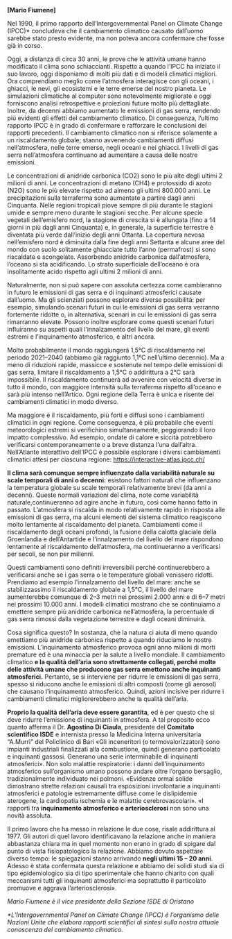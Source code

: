 
**[Mario Fiumene]**

Nel 1990, il primo rapporto dell’Intergovernmental Panel on Climate Change (IPCC)\* concludeva che il cambiamento climatico causato dall’uomo sarebbe stato presto evidente, ma non poteva ancora confermare che fosse già in corso. 

Oggi, a distanza di circa 30 anni, le prove che le attività umane hanno modificato il clima sono schiaccianti. Rispetto a quando l’IPCC ha iniziato il suo lavoro, oggi disponiamo di molti più dati e di modelli climatici migliori. Ora comprendiamo meglio come l’atmosfera interagisce con gli oceani, i ghiacci, le nevi, gli ecosistemi e le terre emerse del nostro pianeta. Le simulazioni climatiche al computer sono notevolmente migliorate e oggi forniscono analisi retrospettive e proiezioni future molto più dettagliate. Inoltre, da decenni abbiamo aumentato le emissioni di gas serra, rendendo più evidenti gli effetti del cambiamento climatico. Di conseguenza, l’ultimo rapporto IPCC è in grado di confermare e rafforzare le conclusioni dei rapporti precedenti. Il cambiamento climatico non si riferisce solamente a un riscaldamento globale; stanno avvenendo cambiamenti diffusi nell’atmosfera, nelle terre emerse, negli oceani e nei ghiacci. I livelli di gas serra nell’atmosfera continuano ad aumentare a causa delle nostre emissioni.

Le concentrazioni di anidride carbonica (CO2) sono le più alte degli ultimi 2 milioni di anni. Le concentrazioni di metano (CH4) e protossido di azoto (N2O) sono le più elevate rispetto ad almeno gli ultimi 800.000 anni. Le precipitazioni sulla terraferma sono aumentate a partire dagli anni Cinquanta. Nelle regioni tropicali piove sempre di più durante le stagioni umide e sempre meno durante le stagioni secche. Per alcune specie vegetali dell’emisfero nord, la stagione di crescita si è allungata (fino a 14 giorni in più dagli anni Cinquanta) e, in generale, la superficie terrestre è diventata più verde dall’inizio degli anni Ottanta. La copertura nevosa nell’emisfero nord è diminuita dalla fine degli anni Settanta e alcune aree del mondo con suolo solitamente ghiacciate tutto l’anno (permafrost) si sono riscaldate e scongelate. Assorbendo anidride carbonica dall’atmosfera, l’oceano si sta acidificando. Lo strato superficiale dell’oceano è ora insolitamente acido rispetto agli ultimi 2 milioni di anni.

Naturalmente, non si può sapere con assoluta certezza come cambieranno in futuro le emissioni di gas serra e di inquinanti atmosferici causate dall’uomo. Ma gli scienziati possono esplorare diverse possibilità: per esempio, simulando scenari futuri in cui le emissioni di gas serra verranno fortemente ridotte o, in alternativa, scenari in cui le emissioni di gas serra rimarranno elevate. Possono inoltre esplorare come questi scenari futuri influiranno su aspetti quali l’innalzamento del livello del mare, gli eventi estremi e l’inquinamento atmosferico, e altri ancora.

Molto probabilmente il mondo raggiungerà 1,5°C di riscaldamento nel periodo 2021–2040 (abbiamo già raggiunto 1,1°C nell’ultimo decennio). Ma a meno di riduzioni rapide, massicce e sostenute nel tempo delle emissioni di gas serra, limitare il riscaldamento a 1,5°C o addirittura a 2°C sarà impossibile. Il riscaldamento continuerà ad avvenire con velocità diverse in tutto il mondo, con maggiore intensità sulla terraferma rispetto all’oceano e sarà più intenso nell’Artico. Ogni regione della Terra è unica e risente dei cambiamenti climatici in modo diverso. 

Ma maggiore è il riscaldamento, più forti e diffusi sono i cambiamenti climatici in ogni regione. Come conseguenza, è più probabile che eventi meteorologici estremi si verifichino simultaneamente, peggiorando il loro impatto complessivo. Ad esempio, ondate di calore e siccità potrebbero verificarsi contemporaneamente o a breve distanza l’una dall’altra. Nell’Atlante interattivo dell’IPCC è possibile esplorare i diversi cambiamenti climatici attesi per ciascuna regione: https://interactive-atlas.ipcc.ch/

**Il clima sarà comunque sempre influenzato dalla variabilità naturale su** **scale temporali di anni o decenni:** esistono fattori naturali che influenzano la temperatura globale su scale temporali relativamente brevi (da anni a decenni). Queste normali variazioni del clima, note come variabilità naturale,continueranno ad agire anche in futuro, così come hanno fatto in passato. L’atmosfera si riscalda in modo relativamente rapido in risposta alle emissioni di gas serra, ma alcuni elementi del sistema climatico reagiscono molto lentamente al riscaldamento del pianeta. Cambiamenti come il riscaldamento degli oceani profondi, la fusione della calotta glaciale della Groenlandia e dell’Antartide e l’innalzamento del livello del mare rispondono lentamente al riscaldamento dell’atmosfera, ma continueranno a verificarsi per secoli, se non per millenni. 

Questi cambiamenti sono definiti irreversibili perché continuerebbero a verificarsi anche se i gas serra o le temperature globali venissero ridotti. Prendiamo ad esempio l’innalzamento del livello del mare: anche se stabilizzassimo il riscaldamento globale a 1,5°C, il livello del mare aumenterebbe comunque di 2–3 metri nei prossimi 2.000 anni e di 6–7 metri nei prossimi 10.000 anni. I modelli climatici mostrano che se continuiamo a emettere sempre più anidride carbonica nell’atmosfera, la percentuale di gas serra rimossi dalla vegetazione terrestre e dagli oceani diminuirà.

Cosa significa questo? In sostanza, che la natura ci aiuta di meno quando emettiamo più anidride carbonica rispetto a quando riduciamo le nostre emissioni. L’inquinamento atmosferico provoca ogni anno milioni di morti premature ed è una minaccia per la salute a livello mondiale. Il cambiamento climatico **e la qualità dell’aria sono strettamente collegati, perché molte delle attività umane che producono gas serra emettono anche inquinanti atmosferici.** Pertanto, se si interviene per ridurre le emissioni di gas serra, spesso si riducono anche le emissioni di altri composti (come gli aerosol) che causano l’inquinamento atmosferico. Quindi, azioni incisive per ridurre i cambiamenti climatici migliorerebbero anche la qualità dell’aria.

**Proprio la qualità dell’aria deve essere garantita**, ed è per questo che si deve ridurre l’emissione di inquinanti in atmosfera. A tal proposito ecco quanto afferma il Dr. **Agostino Di Ciaula**, presidente del **Comitato scientifico ISDE** e internista presso la Medicina Interna universitaria “A.Murri” del Policlinico di Bari «Gli inceneritori (o termovalorizzatori) sono impianti industriali finalizzati alla combustione, quindi generano particolato e inquinanti gassosi. Generano una serie interminabile di inquinanti atmosferici». Non solo malattie respiratorie: i danni dell’inquinamento atmosferico sull’organismo umano possono andare oltre l’organo bersaglio, tradizionalmente individuato nei polmoni. «Evidenze ormai solide dimostrano strette relazioni causali tra esposizioni involontarie a inquinanti atmosferici e patologie estremamente diffuse come le dislipidemie aterogene, la cardiopatia ischemia e le malattie cerebrovascolari». «I rapporti tra **inquinamento atmosferico e arteriosclerosi** non sono una novità assoluta. 

Il primo lavoro che ha messo in relazione le due cose, risale addirittura al 1977. Gli autori di quel lavoro identificavano la relazione anche in maniera abbastanza chiara ma in quel momento non erano in grado di spigare dal punto di vista fisiopatologico la relazione. Abbiamo dovuto aspettare diverso tempo: le spiegazioni stanno arrivando **negli ultimi 15 – 20 anni**. Adesso è stata confermata questa relazione e abbiamo dei solidi studi sia di tipo epidemiologico sia di tipo sperimentale che hanno chiarito con quali meccanismi tutti gli inquinanti atmosferici ma soprattutto il particolato promuove e aggrava l’arteriosclerosi».

*Mario Fiumene è il vice presidente della Sezione ISDE di Oristano*

*\*L’Intergovernmental Panel on Climate Change (IPCC) è l’organismo delle Nazioni Unite che elabora rapporti scientifici di sintesi sulla nostra attuale conoscenza del cambiamento climatico.*


